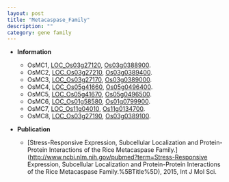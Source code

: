 ```yaml
---
layout: post
title: "Metacaspase_Family"
description: ""
category: gene family
---
```


* **Information**  
    + OsMC1, [LOC_Os03g27120](http://rice.uga.edu/cgi-bin/ORF_infopage.cgi?orf=LOC_Os03g27120), [Os03g0388900](https://rapdb.dna.affrc.go.jp/locus/?name=Os03g0388900).
    + OsMC2, [LOC_Os03g27210](http://rice.uga.edu/cgi-bin/ORF_infopage.cgi?orf=LOC_Os03g27210), [Os03g0389400](https://rapdb.dna.affrc.go.jp/locus/?name=Os03g0389400).
    + OsMC3, [LOC_Os03g27170](http://rice.uga.edu/cgi-bin/ORF_infopage.cgi?orf=LOC_Os03g27170), [Os03g0389000](https://rapdb.dna.affrc.go.jp/locus/?name=Os03g0389000).
    + OsMC4, [LOC_Os05g41660](http://rice.uga.edu/cgi-bin/ORF_infopage.cgi?orf=LOC_Os05g41660), [Os05g0496400](https://rapdb.dna.affrc.go.jp/locus/?name=Os05g0496400).
    + OsMC5, [LOC_Os05g41670](http://rice.uga.edu/cgi-bin/ORF_infopage.cgi?orf=LOC_Os05g41670), [Os05g0496500](https://rapdb.dna.affrc.go.jp/locus/?name=Os05g0496500).
    + OsMC6, [LOC_Os01g58580](http://rice.uga.edu/cgi-bin/ORF_infopage.cgi?orf=LOC_Os01g58580), [Os01g0799900](https://rapdb.dna.affrc.go.jp/locus/?name=Os01g0799900).
    + OsMC7, [LOC_Os11g04010](http://rice.uga.edu/cgi-bin/ORF_infopage.cgi?orf=LOC_Os11g04010), [Os11g0134700](https://rapdb.dna.affrc.go.jp/locus/?name=Os11g0134700).
    + OsMC8, [LOC_Os03g27190](http://rice.uga.edu/cgi-bin/ORF_infopage.cgi?orf=LOC_Os03g27190), [Os03g0389100](https://rapdb.dna.affrc.go.jp/locus/?name=Os03g0389100).

* **Publication**  
    + [Stress-Responsive Expression, Subcellular Localization and Protein-Protein Interactions of the Rice Metacaspase Family.](http://www.ncbi.nlm.nih.gov/pubmed?term=Stress-Responsive Expression, Subcellular Localization and Protein-Protein Interactions of the Rice Metacaspase Family.%5BTitle%5D), 2015, Int J Mol Sci.


